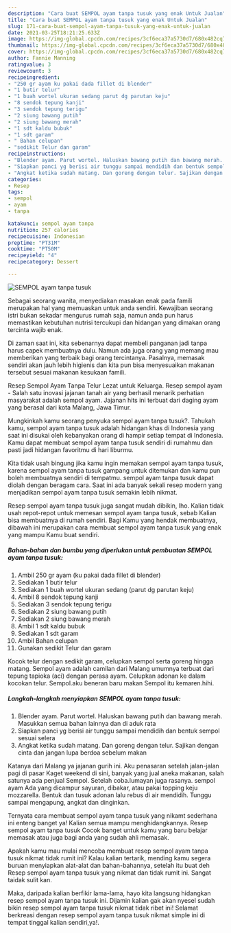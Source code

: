 ```yaml
---
description: "Cara buat SEMPOL ayam tanpa tusuk yang enak Untuk Jualan"
title: "Cara buat SEMPOL ayam tanpa tusuk yang enak Untuk Jualan"
slug: 171-cara-buat-sempol-ayam-tanpa-tusuk-yang-enak-untuk-jualan
date: 2021-03-25T18:21:25.633Z
image: https://img-global.cpcdn.com/recipes/3cf6eca37a5730d7/680x482cq70/sempol-ayam-tanpa-tusuk-foto-resep-utama.jpg
thumbnail: https://img-global.cpcdn.com/recipes/3cf6eca37a5730d7/680x482cq70/sempol-ayam-tanpa-tusuk-foto-resep-utama.jpg
cover: https://img-global.cpcdn.com/recipes/3cf6eca37a5730d7/680x482cq70/sempol-ayam-tanpa-tusuk-foto-resep-utama.jpg
author: Fannie Manning
ratingvalue: 3
reviewcount: 3
recipeingredient:
- "250 gr ayam ku pakai dada fillet di blender"
- "1 butir telur"
- "1 buah wortel ukuran sedang parut dg parutan keju"
- "8 sendok tepung kanji"
- "3 sendok tepung terigu"
- "2 siung bawang putih"
- "2 siung bawang merah"
- "1 sdt kaldu bubuk"
- "1 sdt garam"
- " Bahan celupan"
- "sedikit Telur dan garam"
recipeinstructions:
- "Blender ayam. Parut wortel. Haluskan bawang putih dan bawang merah. Masukkan semua bahan lainnya dan di aduk rata"
- "Siapkan panci yg berisi air tunggu sampai mendidih dan bentuk sempol sesuai selera"
- "Angkat ketika sudah matang. Dan goreng dengan telur. Sajikan dengan cinta dan jangan lupa berdoa sebelum makan"
categories:
- Resep
tags:
- sempol
- ayam
- tanpa

katakunci: sempol ayam tanpa 
nutrition: 257 calories
recipecuisine: Indonesian
preptime: "PT31M"
cooktime: "PT50M"
recipeyield: "4"
recipecategory: Dessert

---
```



![SEMPOL ayam tanpa tusuk](https://img-global.cpcdn.com/recipes/3cf6eca37a5730d7/680x482cq70/sempol-ayam-tanpa-tusuk-foto-resep-utama.jpg)

Sebagai seorang wanita, menyediakan masakan enak pada famili merupakan hal yang memuaskan untuk anda sendiri. Kewajiban seorang istri bukan sekadar mengurus rumah saja, namun anda pun harus memastikan kebutuhan nutrisi tercukupi dan hidangan yang dimakan orang tercinta wajib enak.

Di zaman  saat ini, kita sebenarnya dapat membeli panganan jadi tanpa harus capek membuatnya dulu. Namun ada juga orang yang memang mau memberikan yang terbaik bagi orang tercintanya. Pasalnya, memasak sendiri akan jauh lebih higienis dan kita pun bisa menyesuaikan makanan tersebut sesuai makanan kesukaan famili. 

Resep Sempol Ayam Tanpa Telur Lezat untuk Keluarga. Resep sempol ayam - Salah satu inovasi jajanan tanah air yang berhasil menarik perhatian masyarakat adalah sempol ayam. Jajanan hits ini terbuat dari daging ayam yang berasal dari kota Malang, Jawa Timur.

Mungkinkah kamu seorang penyuka sempol ayam tanpa tusuk?. Tahukah kamu, sempol ayam tanpa tusuk adalah hidangan khas di Indonesia yang saat ini disukai oleh kebanyakan orang di hampir setiap tempat di Indonesia. Kamu dapat membuat sempol ayam tanpa tusuk sendiri di rumahmu dan pasti jadi hidangan favoritmu di hari liburmu.

Kita tidak usah bingung jika kamu ingin memakan sempol ayam tanpa tusuk, karena sempol ayam tanpa tusuk gampang untuk ditemukan dan kamu pun boleh membuatnya sendiri di tempatmu. sempol ayam tanpa tusuk dapat diolah dengan beragam cara. Saat ini ada banyak sekali resep modern yang menjadikan sempol ayam tanpa tusuk semakin lebih nikmat.

Resep sempol ayam tanpa tusuk juga sangat mudah dibikin, lho. Kalian tidak usah repot-repot untuk memesan sempol ayam tanpa tusuk, sebab Kalian bisa membuatnya di rumah sendiri. Bagi Kamu yang hendak membuatnya, dibawah ini merupakan cara membuat sempol ayam tanpa tusuk yang enak yang mampu Kamu buat sendiri.

<!--inarticleads1-->

##### Bahan-bahan dan bumbu yang diperlukan untuk pembuatan SEMPOL ayam tanpa tusuk:

1. Ambil 250 gr ayam (ku pakai dada fillet di blender)
1. Sediakan 1 butir telur
1. Sediakan 1 buah wortel ukuran sedang (parut dg parutan keju)
1. Ambil 8 sendok tepung kanji
1. Sediakan 3 sendok tepung terigu
1. Sediakan 2 siung bawang putih
1. Sediakan 2 siung bawang merah
1. Ambil 1 sdt kaldu bubuk
1. Sediakan 1 sdt garam
1. Ambil  Bahan celupan
1. Gunakan sedikit Telur dan garam


Kocok telur dengan sedikit garam, celupkan sempol serta goreng hingga matang. Sempol ayam adalah camilan dari Malang umumnya terbuat dari tepung tapioka (aci) dengan perasa ayam. Celupkan adonan ke dalam kocokan telur. Sempol.aku beneran baru makan Sempol itu kemaren.hihi. 

<!--inarticleads2-->

##### Langkah-langkah menyiapkan SEMPOL ayam tanpa tusuk:

1. Blender ayam. Parut wortel. Haluskan bawang putih dan bawang merah. Masukkan semua bahan lainnya dan di aduk rata
1. Siapkan panci yg berisi air tunggu sampai mendidih dan bentuk sempol sesuai selera
1. Angkat ketika sudah matang. Dan goreng dengan telur. Sajikan dengan cinta dan jangan lupa berdoa sebelum makan


Katanya dari Malang ya jajanan gurih ini. Aku penasaran setelah jalan-jalan pagi di pasar Kaget weekend di sini, banyak yang jual aneka makanan, salah satunya ada penjual Sempol. Setelah coba.lumayan juga rasanya. sempol ayam Ada yang dicampur sayuran, dibakar, atau pakai topping keju mozzarella. Bentuk dan tusuk adonan lalu rebus di air mendidih. Tunggu sampai mengapung, angkat dan dinginkan. 

Ternyata cara membuat sempol ayam tanpa tusuk yang nikamt sederhana ini enteng banget ya! Kalian semua mampu menghidangkannya. Resep sempol ayam tanpa tusuk Cocok banget untuk kamu yang baru belajar memasak atau juga bagi anda yang sudah ahli memasak.

Apakah kamu mau mulai mencoba membuat resep sempol ayam tanpa tusuk nikmat tidak rumit ini? Kalau kalian tertarik, mending kamu segera buruan menyiapkan alat-alat dan bahan-bahannya, setelah itu buat deh Resep sempol ayam tanpa tusuk yang nikmat dan tidak rumit ini. Sangat taidak sulit kan. 

Maka, daripada kalian berfikir lama-lama, hayo kita langsung hidangkan resep sempol ayam tanpa tusuk ini. Dijamin kalian gak akan nyesel sudah bikin resep sempol ayam tanpa tusuk nikmat tidak ribet ini! Selamat berkreasi dengan resep sempol ayam tanpa tusuk nikmat simple ini di tempat tinggal kalian sendiri,ya!.

